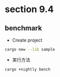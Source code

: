 # section 9.4

## benchmark

- Create project

```bash
cargo new --lib sample
```

- 実行方法

```bash
cargo +nightly bench
```
